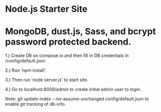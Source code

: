 Node.js Starter Site
==========

MongoDB, dust.js, Sass, and bcrypt password protected backend.
==========

1.)   Create DB on compose.io and then fill in DB credentials in /config/default.json

2.)   Run 'npm install'.

3.)   Then run 'node server.js' to start site.

4.)   Go to localhost:8008/admin to create initial admin user to login.




Note:
git update-index --no-assume-unchanged config/default.json to enable git tracking of db-info.
